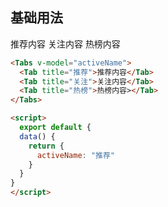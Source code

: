 ## 基础用法
<Tabs v-model="activeName">
  <Tab title="推荐">推荐内容</Tab>
  <Tab title="关注">关注内容</Tab>
  <Tab title="热榜">热榜内容</Tab>
</Tabs>

<script>
  export default {
  data() {
    return {
      activeName: "推荐"
    }
  }
}
</script>

```html js
<Tabs v-model="activeName">
  <Tab title="推荐">推荐内容</Tab>
  <Tab title="关注">关注内容</Tab>
  <Tab title="热榜">热榜内容></Tab>
</Tabs>

<script>
  export default {
  data() {
    return {
      activeName: "推荐"
    }
  }
}
</script>
```

